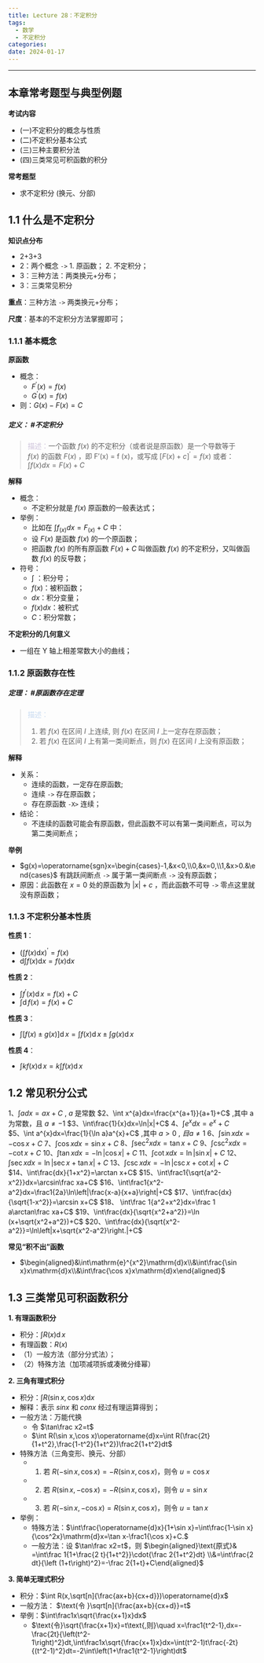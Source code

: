```yaml
---
title: Lecture 28：不定积分
tags:
  - 数学
  - 不定积分
categories: 
date: 2024-01-17
---
```

---
## 本章常考题型与典型例题
**考试内容**
+ (一)不定积分的概念与性质
+ (二)不定积分基本公式 
+ (三)三种主要积分法
+ (四)三类常见可积函数的积分

**常考题型**
+ 求不定积分 (换元、分部)

## 1.1 什么是不定积分
**知识点分布**
+ 2+3+3
+ 2：两个概念 `->` 1. 原函数； 2. 不定积分；
+ 3：三种方法：两类换元+分布；
+ 3：三类常见积分

**重点**：三种方法 `->` 两类换元+分布；

**尺度**：基本的不定积分方法掌握即可；

### 1.1.1 基本概念
**原函数**
+ 概念：
	+ $F^{\prime}(x)=f(x)$
	+ $G^{\prime}(x)=f(x)$
+ 则：$G(x)-F(x)=C$ 

##### **定义**： #不定积分
> <font color="#ccc1d9">描述：</font>一个函数 $f(x)$ 的不定积分（或者说是原函数）是一个导数等于 $f(x)$ 的函数 $F(x)$ ，即 F′(x) = f (x)，或写成 $[F (x)+c]^{\prime}=f (x)$
> 或者：$\int f(x)dx=F(x)+C$

**解释**
+ 概念：
	+ 不定积分就是 $f(x)$ 原函数的一般表达式；
+ 举例：
	+ 比如在 $\int f_{(x)}dx=F_{(x)}+C$ 中：
	+ 设 $F(x)$ 是函数 $f(x)$ 的一个原函数；
	+ 把函数 $f(x)$ 的所有原函数 $F(x)+C$ 叫做函数 $f(x)$ 的不定积分，又叫做函数 $f(x)$ 的反导数；
+ 符号：
	+ $\int$ ：积分号；
	+ $f(x)$：被积函数；
	+ $dx$：积分变量；
	+ $f(x)dx$：被积式
	+ $C$：积分常数；

**不定积分的几何意义**
+ 一组在 Y 轴上相差常数大小的曲线；
### 1.1.2 原函数存在性
##### **定理**： #原函数存在定理
> <font color="#8db3e2"><font color="#c6d9f0">描述：</font></font>
> 1. 若 $f(x)$ 在区间 $I$ 上连续, 则 $f(x)$ 在区间 $I$ 上一定存在原函数；
> 2. 若 $f(x)$ 在区间 $I$ 上有第一类间断点，则 $f(x)$ 在区间 $I$ 上没有原函数；

**解释**
+ 关系：
	+ 连续的函数，一定存在原函数;
	+ 连续 `->` 存在原函数；
	+ 存在原函数 `-X>` 连续；
+ 结论：
	+ 不连续的函数可能会有原函数，但此函数不可以有第一类间断点，可以为第二类间断点；

**举例**
+ $g(x)=\operatorname{sgn}x=\begin{cases}-1,&x<0,\\0,&x=0,\\1,&x>0.&\end{cases}$ 有跳跃间断点 `->` 属于第一类间断点 `->` 没有原函数；
+ 原因：此函数在 $x=0$ 处的原函数为 $|x|+c$ ，而此函数不可导 `->` 零点这里就没有原函数；

### 1.1.3 不定积分基本性质
**性质 1**：
+  $(\int f(x)\mathrm{d}x)^{\prime}=f(x)$
+ $\mathrm{d}\int f(x)\mathrm{d}x=f(x)\mathrm{d}x$

**性质 2**：
+ $\int f^{\prime}(x)\operatorname{d}x=f(x)+C$
+ $\int\operatorname{d}f(x)=f(x)+C$

**性质 3**：
+ $\int[f(x)\pm g(x)]\operatorname{d}x=\int f(x)\operatorname{d}x\pm\int g(x)\operatorname{d}x$

**性质 4**：
+ $\int kf(x)\operatorname{d}x=k\int f(x)\operatorname{d}x$



## 1.2 常见积分公式
$1、\int adx=ax+C\:,\:a$ 是常数 
$2、\int x^{a}dx=\frac{x^{a+1}}{a+1}+C$ ,其中 a 为常数，且 $a\neq-1$
$3、\int\frac{1}{x}dx=\ln|x|+C$
$4、\int e^{x}dx=e^{x}+C$ 
$5、\int a^{x}dx=\frac{1}{\ln a}a^{x}+C$ ,其中 $a>0\:,\:目a\neq1$
$6、\int\sin xdx=-\cos x+C$
7、$\int\cos xdx=\sin x+C$ 
$8、\int\sec^{2}xdx=\tan x+C$ 
$9、\int\csc^{2}xdx=-\cot x+C$ 
$10、\int\tan xdx=-\ln|\cos x|+C$
$11、\int\cot xdx=\ln\lvert\sin x\rvert+C$
$12、\int\sec xdx=\ln\lvert\sec x+\tan x\rvert+C$
$13、\int\csc xdx=-\ln\lvert\csc x+\cot x\rvert+C$
$14、\int\frac{dx}{1+x^2}=\arctan x+C$
$15、\int\frac1{\sqrt{a^2-x^2}}dx=\arcsin\frac xa+C$
$16、\int\frac1{x^2-a^2}dx=\frac1{2a}\ln\left|\frac{x-a}{x+a}\right|+C$
$17、\int\frac{dx}{\sqrt{1-x^2}}=\arcsin x+C$
$18、 \int\frac 1{a^2+x^2}dx=\frac 1 a\arctan\frac xa+C$ 
$19、\int\frac{dx}{\sqrt{x^2+a^2}}=\ln (x+\sqrt{x^2+a^2})+C$
$20、\int\frac{dx}{\sqrt{x^2-a^2}}=\ln\left|x+\sqrt{x^2-a^2}\right.|+C$

**常见“积不出”函数**
+ $\begin{aligned}&\int\mathrm{e}^{x^2}\mathrm{d}x\\&\int\frac{\sin x}x\mathrm{d}x\\&\int\frac{\cos x}x\mathrm{d}x\end{aligned}$


## 1.3 三类常见可积函数积分 
**1. 有理函数积分**
+ 积分：$\int R(x)\operatorname{d}x$
+ 有理函数：$R(x)$
+ （1）一般方法（部分分式法）；
+ （2）特殊方法（加项减项拆或凑微分绛幂）

**2. 三角有理式积分**
+ 积分：$\int R(\sin x,\cos x)\mathrm{d}x$
+ 解释：表示 $sinx$ 和 $conx$ 经过有理运算得到；
+ 一般方法：万能代换
	+ 令 $\tan\frac x2=t$
	+ $\int R(\sin x,\cos x)\operatorname{d}x=\int R(\frac{2t}{1+t^2},\frac{1-t^2}{1+t^2})\frac2{1+t^2}dt$
+ 特殊方法（三角变形、换元、分部）
	+ 1. $\text{若 }R(-\sin x,\cos x)=-R(\sin x,\cos x)$，则令 $u=\cos x$
	+ 2. $\text{若 }R(\sin x,-\cos x)=-R(\sin x,\cos x)$，则令 $u=\sin x$
	+ 3. $\text{若 }R(-\sin x,-\cos x)=R(\sin x,\cos x)$，则令 $u=\tan x$
+ 举例：
	+ 特殊方法：$\int\frac{\operatorname{d}x}{1+\sin x}=\int\frac{1-\sin x}{\cos^2x}\mathrm{d}x=\tan x-\frac1{\cos x}+C.$
	+ 一般方法：设 $\tan\frac x2=t$，则 $\begin{aligned}\text{原式}& =\int\frac 1{1+\frac{2 t}{1+t^2}}\cdot{\frac 2{1+t^2}dt}  \\&=\int\frac{2 dt}{\left (1+t\right)^2}=-\frac 2{1+t}+C\end{aligned}$

**3. 简单无理式积分**
+ 积分：$\int R(x,\sqrt[n]{\frac{ax+b}{cx+d}})\operatorname{d}x$
+ 一般方法： $\text{令 }\sqrt[n]{\frac{ax+b}{cx+d}}=t$
+ 举例：$\int\frac1x\sqrt{\frac{x+1}x}dx$
	+ $\text{令}\sqrt{\frac{x+1}x}=t\text{,则}\quad x=\frac1{t^2-1},dx=-\frac{2t}{\left(t^2-1\right)^2}dt,\int\frac1x\sqrt{\frac{x+1}x}dx=\int(t^2-1)t\frac{-2t}{(t^2-1)^2}dt=-2\int\left(1+\frac1{t^2-1}\right)dt$